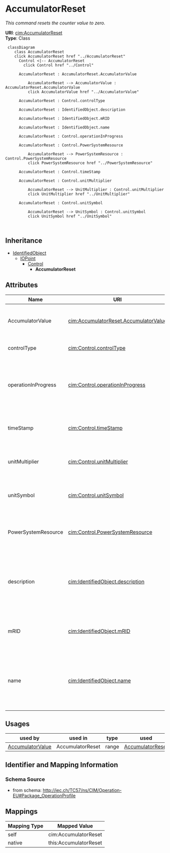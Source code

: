 # AccumulatorReset


_This command resets the counter value to zero._





**URI**: [cim:AccumulatorReset](http://iec.ch/TC57/CIM100#AccumulatorReset)<br />
**Type**: Class




```mermaid
 classDiagram
    class AccumulatorReset
    click AccumulatorReset href "../AccumulatorReset"
      Control <|-- AccumulatorReset
        click Control href "../Control"
      
      AccumulatorReset : AccumulatorReset.AccumulatorValue
        
          AccumulatorReset --> AccumulatorValue : AccumulatorReset.AccumulatorValue
          click AccumulatorValue href "../AccumulatorValue"
        
      AccumulatorReset : Control.controlType
        
      AccumulatorReset : IdentifiedObject.description
        
      AccumulatorReset : IdentifiedObject.mRID
        
      AccumulatorReset : IdentifiedObject.name
        
      AccumulatorReset : Control.operationInProgress
        
      AccumulatorReset : Control.PowerSystemResource
        
          AccumulatorReset --> PowerSystemResource : Control.PowerSystemResource
          click PowerSystemResource href "../PowerSystemResource"
        
      AccumulatorReset : Control.timeStamp
        
      AccumulatorReset : Control.unitMultiplier
        
          AccumulatorReset --> UnitMultiplier : Control.unitMultiplier
          click UnitMultiplier href "../UnitMultiplier"
        
      AccumulatorReset : Control.unitSymbol
        
          AccumulatorReset --> UnitSymbol : Control.unitSymbol
          click UnitSymbol href "../UnitSymbol"
        
      
```





## Inheritance
* [IdentifiedObject](IdentifiedObject.md)
    * [IOPoint](IOPoint.md)
        * [Control](Control.md)
            * **AccumulatorReset**



## Attributes


| Name | URI | Cardinality and Range | Description | Inheritance |
| ---  | --- | --- | --- | --- |
| AccumulatorValue | [cim:AccumulatorReset.AccumulatorValue](http://iec.ch/TC57/CIM100#AccumulatorReset.AccumulatorValue) | 1 <br />  [AccumulatorValue](AccumulatorValue.md)  | The accumulator value that is reset by the command | direct |
| controlType | [cim:Control.controlType](http://iec.ch/TC57/CIM100#Control.controlType) | 1 <br />  string  | Specifies the type of Control | [Control](Control.md) |
| operationInProgress | [cim:Control.operationInProgress](http://iec.ch/TC57/CIM100#Control.operationInProgress) | 0..1 <br />  boolean  | Indicates that a client is currently sending control commands that has not co... | [Control](Control.md) |
| timeStamp | [cim:Control.timeStamp](http://iec.ch/TC57/CIM100#Control.timeStamp) | 0..1 <br />  date  | The last time a control output was sent | [Control](Control.md) |
| unitMultiplier | [cim:Control.unitMultiplier](http://iec.ch/TC57/CIM100#Control.unitMultiplier) | 0..1 <br />  [UnitMultiplier](UnitMultiplier.md)  | The unit multiplier of the controlled quantity | [Control](Control.md) |
| unitSymbol | [cim:Control.unitSymbol](http://iec.ch/TC57/CIM100#Control.unitSymbol) | 0..1 <br />  [UnitSymbol](UnitSymbol.md)  | The unit of measure of the controlled quantity | [Control](Control.md) |
| PowerSystemResource | [cim:Control.PowerSystemResource](http://iec.ch/TC57/CIM100#Control.PowerSystemResource) | 0..1 <br />  [PowerSystemResource](PowerSystemResource.md)  | Regulating device governed by this control output | [Control](Control.md) |
| description | [cim:IdentifiedObject.description](http://iec.ch/TC57/CIM100#IdentifiedObject.description) | 0..1 <br />  string  | The description is a free human readable text describing or naming the object | [IdentifiedObject](IdentifiedObject.md) |
| mRID | [cim:IdentifiedObject.mRID](http://iec.ch/TC57/CIM100#IdentifiedObject.mRID) | 1 <br />  string  | Master resource identifier issued by a model authority | [IdentifiedObject](IdentifiedObject.md) |
| name | [cim:IdentifiedObject.name](http://iec.ch/TC57/CIM100#IdentifiedObject.name) | 1 <br />  string  | The name is any free human readable and possibly non unique text naming the o... | [IdentifiedObject](IdentifiedObject.md) |





## Usages

| used by | used in | type | used |
| ---  | --- | --- | --- |
| [AccumulatorValue](AccumulatorValue.md) | AccumulatorReset | range | [AccumulatorReset](AccumulatorReset.md) |






## Identifier and Mapping Information







### Schema Source


* from schema: http://iec.ch/TC57/ns/CIM/Operation-EU#Package_OperationProfile





## Mappings

| Mapping Type | Mapped Value |
| ---  | ---  |
| self | cim:AccumulatorReset |
| native | this:AccumulatorReset |




